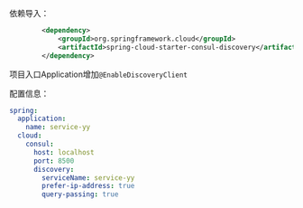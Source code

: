 依赖导入：

``` xml
		<dependency>
			<groupId>org.springframework.cloud</groupId>
			<artifactId>spring-cloud-starter-consul-discovery</artifactId>
		</dependency>
```

项目入口Application增加`@EnableDiscoveryClient`

配置信息：

``` yml
spring:
  application:
    name: service-yy
  cloud:
    consul:
      host: localhost
      port: 8500
      discovery:
        serviceName: service-yy
        prefer-ip-address: true
        query-passing: true
```

